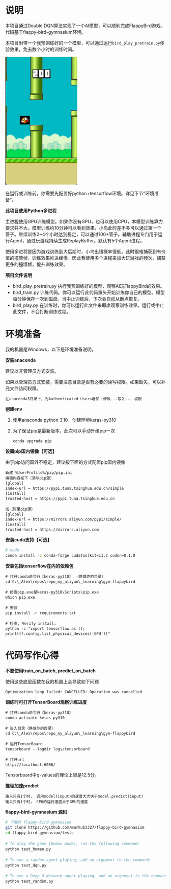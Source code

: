# 说明

本项目通过Double DQN算法实现了一个AI模型，可以顺利完成FlappyBird游戏。代码基于flappy-bird-gymnasium环境。

本项目附带一个我预训练好的一个模型，可以通过运行```bird_play_pretrain.py```体验效果，免去数个小时的训练时间。

<img src="dqn.gif" alt="dqn"  />



在运行或训练前，你需要先配置好python+tensorflow环境。详见下节“环境准备”。



**此项目使用Python多进程**

主进程使用GPU训练模型。如果你没有GPU，也可以使用CPU，本模型训练算力要求并不大。模型训练约10分钟可以看到效果，小鸟此时差不多可以通过第一个管子。继续训练2~4个小时达到稳定，可以通过100+管子。辅助进程专门用于运行Agent，通过玩游戏持续生成ReplayBuffer。默认有5个Agent进程。

使用多进程是因为游戏训练到大后期时，小鸟出错概率很低，此时很难捕获到有价值的撞管帧，训练效果推进缓慢。因此我使用多个进程来加大玩游戏的频次，捕获更多的撞墙帧，提升训练效果。



**项目文件说明**

- bird_play_pretrain.py 执行我预训练好的模型，观察AI玩FlappyBird的效果。
- bird_train.py 训练代码。你可以运行此代码重头开始训练你自己的模型。模型每分钟保存一次到磁盘。当中止训练后，下次会自动从断点恢复。
- bird_play.py 在训练时，你可以运行此文件来即席观察训练效果。运行或中止此文件，不会打断训练过程。



# 环境准备

我的机器是Windows，以下是环境准备说明。



**安装anaconda**

建议以非管理员方式安装。

如果以管理员方式安装，需要注意目录是否有必要的读写权限。如果缺失，可以补充文件访问权限。

```
在anaconda3目录上，为Authenticated Users增加：修改...写入... 权限
```



**创建env**

1. 使用anaconda python 3.10，创建环境keras-py310

2. 为了保证pip是最新版本，此次可以手动升级pip一次
   ```
   conda upgrade pip
   ```



**设置pip国内镜像【可选】**

由于pip访问国外不稳定，建议按下面的方式配置pip国内镜像

```
新建 %UserProfile%/pip/pip.ini
编辑内容如下（清华pip源）
[global]
index-url = https://pypi.tuna.tsinghua.edu.cn/simple
[install]
trusted-host = https://pypi.tuna.tsinghua.edu.cn

或（阿里pip源）
[global]
index-url = https://mirrors.aliyun.com/pypi/simple/
[install]
trusted-host = https://mirrors.aliyun.com
```

**安装cuda支持【可选】**

```bash
# cuda
conda install -c conda-forge cudatoolkit=11.2 cudnn=8.1.0
```

**安装包括tensorflow在内的依赖包**

```
# 打开conda命令行【keras-py310】 （换成你的目录）
cd C:\_Alex\repos\repo_my_aliyun\_learning\gym-flappybird

# 检查pip.exe是keras-py310\Scripts\pip.exe
which pip.exe

# 安装
pip install -r requirements.txt

# 检查, Verify install:
python -c "import tensorflow as tf; print(tf.config.list_physical_devices('GPU'))"
```



# 代码写作心得

**不要使用train_on_batch,  predict_on_batch**

使用这些底层函数在我的机器上会导致如下问题

```
Optimization loop failed: CANCELLED: Operation was cancelled
```

**训练时可打开TensorBoard观察训练进度**

````
# 打开conda命令行【keras-py310】
conda activate keras-py310

# 进入目录（换成你的目录）
cd C:\_Alex\repos\repo_my_aliyun\_learning\gym-flappybird

# 运行TensorBoard
tensorboard --logdir logs/tensorboard

# 打开url
http://localhost:6006/
````

Tensorboard中q-values的理论上限是12.5分。

**推理加速predict**

```
输入只有1个时， 调用model(input)的速度大大快于model.predict(input)
输入只有1个时， CPU的运行速度大于GPU的速度
```

**flappy-bird-gymnasium 源码**

```bash
# 下载好 flappy-bird-gymnasium 
git clone https://github.com/markub3327/flappy-bird-gymnasium
cd flappy_bird_gymnasium/tests

# To play the game (human mode), run the following command:
python test_human.py

# To see a random agent playing, add an argument to the command:
python test_dqn.py

# To see a Deep Q Network agent playing, add an argument to the command:
python test_random.py
```